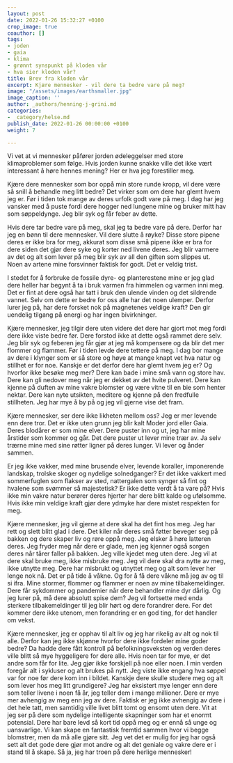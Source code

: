 ```yaml
---
layout: post
date: 2022-01-26 15:32:27 +0100
crop_image: true
coauthor: []
tags:
- joden
- gaia
- klima
- grønnt synspunkt på kloden vår
- hva sier kloden vår?
title: Brev fra kloden vår
excerpt: Kjære mennesker - vil dere ta bedre vare på meg?
image: "/assets/images/earthsmaller.jpg"
image_caption: ''
author: _authors/henning-j-grini.md
categories:
- _category/helse.md
publish_date: 2022-01-26 00:00:00 +0100
weight: 7

---
```

Vi vet at vi mennesker påfører jorden ødeleggelser med store klimaproblemer som følge. Hvis jorden kunne snakke ville det ikke vært interessant å høre hennes mening? Her er hva jeg forestiller meg. 

Kjære dere mennesker som bor oppå min store runde kropp, vil dere være så snill å behandle meg litt bedre? Det virker som om dere har glemt hvem jeg er. Før i tiden tok mange av deres urfolk godt vare på meg. I dag har jeg vansker med å puste fordi dere hogger ned lungene mine og bruker mitt hav som søppeldynge. Jeg blir syk og får feber av dette. 

Hvis dere tar bedre vare på meg, skal jeg ta bedre vare på dere. Derfor har jeg en bønn til dere mennesker. Vil dere slutte å røyke? Disse store pipene deres er ikke bra for meg, akkurat som disse små pipene ikke er bra for dere siden det gjør dere syke og korter ned livene deres. Jeg blir varmere av det og alt som lever på meg blir syk av all den giften som slippes ut. Noen av artene mine forsvinner faktisk for godt. Det er veldig trist. 

I stedet for å forbruke de fossile dyre- og planterestene mine er jeg glad dere heller har begynt å ta i bruk varmen fra himmelen og varmen inni meg. Det er fint at dere også har tatt i bruk den ulende vinden og det sildrende vannet. Selv om dette er bedre for oss alle har det noen ulemper. Derfor lurer jeg på, har dere forsket nok på magnetenes veldige kraft? Den gir uendelig tilgang på energi og har ingen bivirkninger. 

Kjære mennesker, jeg tilgir dere uten videre det dere har gjort mot meg fordi dere ikke viste bedre før. Dere forstod ikke at dette også rammet dere selv. Jeg blir syk og feberen jeg får gjør at jeg må kompensere og da blir det mer flommer og flammer. Før i tiden levde dere tettere på meg. I dag bor mange av dere i klynger som er så store og høye at mange knapt vet hva natur og stillhet er for noe. Kanskje er det derfor dere har glemt hvem jeg er? Og hvorfor ikke besøke meg mer? Dere kan bade i mine små vann og store hav. Dere kan gli nedover meg når jeg er dekket av det hvite pulveret. Dere kan kjenne på duften av mine vakre blomster og være vitne til en bie som henter nektar. Dere kan nyte utsikten, meditere og kjenne på den fredfulle stillheten. Jeg har mye å by på og jeg vil gjerne vise det fram. 

Kjære mennesker, ser dere ikke likheten mellom oss? Jeg er mer levende enn dere tror. Det er ikke uten grunn jeg blir kalt Moder jord eller Gaia. Deres blodårer er som mine elver. Dere puster inn og ut, jeg har mine årstider som kommer og går. Det dere puster ut lever mine trær av. Ja selv trærne mine med sine røtter ligner på deres lunger. Vi lever og ånder sammen. 

Er jeg ikke vakker, med mine brusende elver, levende koraller, imponerende landskap, trolske skoger og nydelige solnedganger? Er det ikke vakkert med sommerfuglen som flakser av sted, nattergalen som synger så fint og hvalene som svømmer så majestetisk? Er ikke dette verdt å ta vare på? Hvis ikke min vakre natur berører deres hjerter har dere blitt kalde og ufølsomme. Hvis ikke min veldige kraft gjør dere ydmyke har dere mistet respekten for meg. 

Kjære mennesker, jeg vil gjerne at dere skal ha det fint hos meg. Jeg har rett og slett blitt glad i dere. Det kiler når deres små føtter beveger seg på bakken og dere skaper liv og røre oppå meg. Jeg elsker å høre latteren deres. Jeg fryder meg når dere er glade, men jeg kjenner også sorgen deres når tårer faller på bakken. Jeg ville kjedet meg uten dere. Jeg vil at dere skal bruke meg, ikke misbruke meg. Jeg vil dere skal dra nytte av meg, ikke utnytte meg. Dere har misbrukt og utnyttet meg og alt som lever her lenge nok nå. Det er på tide å våkne. Og for å få dere våkne må jeg av og til si ifra. Mine stormer, flommer og flammer er noen av mine tilbakemeldinger. Dere får sykdommer og pandemier når dere behandler mine dyr dårlig. Og jeg lurer på, må dere absolutt spise dem? Jeg vil fortsette med enda sterkere tilbakemeldinger til jeg blir hørt og dere forandrer dere. For det kommer dere ikke utenom, men forandring er en god ting, for det handler om vekst. 

Kjære mennesker, jeg er opphav til alt liv og jeg har rikelig av alt og nok til alle. Derfor kan jeg ikke skjønne hvorfor dere ikke fordeler mine goder bedre? Da hadde dere fått kontroll på befolkningsveksten og verden deres ville blitt så mye hyggeligere for dere alle. Hvis noen tar for mye, er det andre som får for lite. Jeg gjør ikke forskjell på noe eller noen. I min verden foregår alt i sykluser og alt brukes på nytt. Jeg viste ikke engang hva søppel var for noe før dere kom inn i bildet. Kanskje dere skulle studere meg og alt som lever hos meg litt grundigere? Jeg har eksistert mye lenger enn dere som teller livene i noen få år, jeg teller dem i mange millioner. Dere er mye mer avhengig av meg enn jeg av dere. Faktisk er jeg ikke avhengig av dere i det hele tatt, men samtidig ville livet blitt tomt og ensomt uten dere. Vit at jeg ser på dere som nydelige intelligente skapninger som har et enormt potensial. Dere har bare levd så kort tid oppå meg og er ennå så unge og uansvarlige. Vi kan skape en fantastisk fremtid sammen hvor vi begge blomstrer, men da må alle gjøre sitt. Jeg vet det er mulig for jeg har også sett alt det gode dere gjør mot andre og alt det geniale og vakre dere er i stand til å skape. Så ja, jeg har troen på dere herlige mennesker!